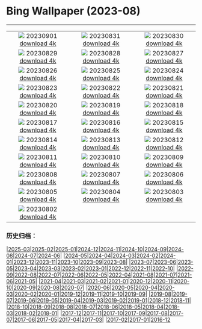 # Bing Wallpaper (2023-08)
**************
| | | |
| :----: | :----: | :----: |
| ![](https://www.bing.com/th?id=OHR.TurkeyTailMush_EN-GB2359636986_1920x1080.jpg) 20230901 [download 4k](https://www.bing.com/th?id=OHR.TurkeyTailMush_EN-GB2359636986_UHD.jpg) | ![](https://www.bing.com/th?id=OHR.IronwoodCactus_EN-GB2435607805_1920x1080.jpg) 20230831 [download 4k](https://www.bing.com/th?id=OHR.IronwoodCactus_EN-GB2435607805_UHD.jpg) | ![](https://www.bing.com/th?id=OHR.NingalooShark_EN-GB2488880393_1920x1080.jpg) 20230830 [download 4k](https://www.bing.com/th?id=OHR.NingalooShark_EN-GB2488880393_UHD.jpg) |
| ![](https://www.bing.com/th?id=OHR.MangrovePark_EN-GB9980790677_1920x1080.jpg) 20230829 [download 4k](https://www.bing.com/th?id=OHR.MangrovePark_EN-GB9980790677_UHD.jpg) | ![](https://www.bing.com/th?id=OHR.DubrovnikHarbor_EN-GB2595523896_1920x1080.jpg) 20230828 [download 4k](https://www.bing.com/th?id=OHR.DubrovnikHarbor_EN-GB2595523896_UHD.jpg) | ![](https://www.bing.com/th?id=OHR.NottingHillCarnivalUK_EN-GB4084408815_1920x1080.jpg) 20230827 [download 4k](https://www.bing.com/th?id=OHR.NottingHillCarnivalUK_EN-GB4084408815_UHD.jpg) |
| ![](https://www.bing.com/th?id=OHR.MuseumIsland_EN-GB2659579604_1920x1080.jpg) 20230826 [download 4k](https://www.bing.com/th?id=OHR.MuseumIsland_EN-GB2659579604_UHD.jpg) | ![](https://www.bing.com/th?id=OHR.YellowstoneFalls_EN-GB2715423091_1920x1080.jpg) 20230825 [download 4k](https://www.bing.com/th?id=OHR.YellowstoneFalls_EN-GB2715423091_UHD.jpg) | ![](https://www.bing.com/th?id=OHR.SharkFinCove_EN-GB1405629426_1920x1080.jpg) 20230824 [download 4k](https://www.bing.com/th?id=OHR.SharkFinCove_EN-GB1405629426_UHD.jpg) |
| ![](https://www.bing.com/th?id=OHR.SkogafossWaterfall_EN-GB8609831067_1920x1080.jpg) 20230823 [download 4k](https://www.bing.com/th?id=OHR.SkogafossWaterfall_EN-GB8609831067_UHD.jpg) | ![](https://www.bing.com/th?id=OHR.TunisiaAmphitheatre_EN-GB8662535269_1920x1080.jpg) 20230822 [download 4k](https://www.bing.com/th?id=OHR.TunisiaAmphitheatre_EN-GB8662535269_UHD.jpg) | ![](https://www.bing.com/th?id=OHR.CotswoldEngland_EN-GB8705579866_1920x1080.jpg) 20230821 [download 4k](https://www.bing.com/th?id=OHR.CotswoldEngland_EN-GB8705579866_UHD.jpg) |
| ![](https://www.bing.com/th?id=OHR.StartPointLight_EN-GB8752172309_1920x1080.jpg) 20230820 [download 4k](https://www.bing.com/th?id=OHR.StartPointLight_EN-GB8752172309_UHD.jpg) | ![](https://www.bing.com/th?id=OHR.CameraSquirrel_EN-GB8816985093_1920x1080.jpg) 20230819 [download 4k](https://www.bing.com/th?id=OHR.CameraSquirrel_EN-GB8816985093_UHD.jpg) | ![](https://www.bing.com/th?id=OHR.AvatarMountain_EN-GB8866230548_1920x1080.jpg) 20230818 [download 4k](https://www.bing.com/th?id=OHR.AvatarMountain_EN-GB8866230548_UHD.jpg) |
| ![](https://www.bing.com/th?id=OHR.InfinityTaipei_EN-GB3498072213_1920x1080.jpg) 20230817 [download 4k](https://www.bing.com/th?id=OHR.InfinityTaipei_EN-GB3498072213_UHD.jpg) | ![](https://www.bing.com/th?id=OHR.KeyWestBridge_EN-GB5461803500_1920x1080.jpg) 20230816 [download 4k](https://www.bing.com/th?id=OHR.KeyWestBridge_EN-GB5461803500_UHD.jpg) | ![](https://www.bing.com/th?id=OHR.TaorminaSquare_EN-GB8740194258_1920x1080.jpg) 20230815 [download 4k](https://www.bing.com/th?id=OHR.TaorminaSquare_EN-GB8740194258_UHD.jpg) |
| ![](https://www.bing.com/th?id=OHR.GeckoLeaf_EN-GB5757875928_1920x1080.jpg) 20230814 [download 4k](https://www.bing.com/th?id=OHR.GeckoLeaf_EN-GB5757875928_UHD.jpg) | ![](https://www.bing.com/th?id=OHR.PerseidsOregon_EN-GB5150858972_1920x1080.jpg) 20230813 [download 4k](https://www.bing.com/th?id=OHR.PerseidsOregon_EN-GB5150858972_UHD.jpg) | ![](https://www.bing.com/th?id=OHR.ThreeElephants_EN-GB4525682311_1920x1080.jpg) 20230812 [download 4k](https://www.bing.com/th?id=OHR.ThreeElephants_EN-GB4525682311_UHD.jpg) |
| ![](https://www.bing.com/th?id=OHR.JupiterArtland_EN-GB9945954450_1920x1080.jpg) 20230811 [download 4k](https://www.bing.com/th?id=OHR.JupiterArtland_EN-GB9945954450_UHD.jpg) | ![](https://www.bing.com/th?id=OHR.WorldLionDay_EN-GB2950747752_1920x1080.jpg) 20230810 [download 4k](https://www.bing.com/th?id=OHR.WorldLionDay_EN-GB2950747752_UHD.jpg) | ![](https://www.bing.com/th?id=OHR.BathurstArt_EN-GB5230437301_1920x1080.jpg) 20230809 [download 4k](https://www.bing.com/th?id=OHR.BathurstArt_EN-GB5230437301_UHD.jpg) |
| ![](https://www.bing.com/th?id=OHR.MichaelsMountCornwall_EN-GB2571189638_1920x1080.jpg) 20230808 [download 4k](https://www.bing.com/th?id=OHR.MichaelsMountCornwall_EN-GB2571189638_UHD.jpg) | ![](https://www.bing.com/th?id=OHR.BodieNC_EN-GB1725462371_1920x1080.jpg) 20230807 [download 4k](https://www.bing.com/th?id=OHR.BodieNC_EN-GB1725462371_UHD.jpg) | ![](https://www.bing.com/th?id=OHR.NaganoPond_EN-GB0382059808_1920x1080.jpg) 20230806 [download 4k](https://www.bing.com/th?id=OHR.NaganoPond_EN-GB0382059808_UHD.jpg) |
| ![](https://www.bing.com/th?id=OHR.AtlanticPuffin_EN-GB2052526705_1920x1080.jpg) 20230805 [download 4k](https://www.bing.com/th?id=OHR.AtlanticPuffin_EN-GB2052526705_UHD.jpg) | ![](https://www.bing.com/th?id=OHR.GothicRuins_EN-GB8583804853_1920x1080.jpg) 20230804 [download 4k](https://www.bing.com/th?id=OHR.GothicRuins_EN-GB8583804853_UHD.jpg) | ![](https://www.bing.com/th?id=OHR.ZelenciSprings_EN-GB9091067954_1920x1080.jpg) 20230803 [download 4k](https://www.bing.com/th?id=OHR.ZelenciSprings_EN-GB9091067954_UHD.jpg) |
| ![](https://www.bing.com/th?id=OHR.CapitolButte_EN-GB7380981920_1920x1080.jpg) 20230802 [download 4k](https://www.bing.com/th?id=OHR.CapitolButte_EN-GB7380981920_UHD.jpg) |  |  |

### 历史归档：

|[2025-03](/../2025-03/2025-03.md)|[2025-02](/../2025-02/2025-02.md)|[2025-01](/../2025-01/2025-01.md)|[2024-12](/../2024-12/2024-12.md)|[2024-11](/../2024-11/2024-11.md)|[2024-10](/../2024-10/2024-10.md)|[2024-09](/../2024-09/2024-09.md)|[2024-08](/../2024-08/2024-08.md)|[2024-07](/../2024-07/2024-07.md)|[2024-06](/../2024-06/2024-06.md)|
|[2024-05](/../2024-05/2024-05.md)|[2024-04](/../2024-04/2024-04.md)|[2024-03](/../2024-03/2024-03.md)|[2024-02](/../2024-02/2024-02.md)|[2024-01](/../2024-01/2024-01.md)|[2023-12](/../2023-12/2023-12.md)|[2023-11](/../2023-11/2023-11.md)|[2023-10](/../2023-10/2023-10.md)|[2023-09](/../2023-09/2023-09.md)|[2023-08](/2023-08.md)|
|[2023-07](/../2023-07/2023-07.md)|[2023-06](/../2023-06/2023-06.md)|[2023-05](/../2023-05/2023-05.md)|[2023-04](/../2023-04/2023-04.md)|[2023-03](/../2023-03/2023-03.md)|[2023-02](/../2023-02/2023-02.md)|[2023-01](/../2023-01/2023-01.md)|[2022-12](/../2022-12/2022-12.md)|[2022-11](/../2022-11/2022-11.md)|[2022-10](/../2022-10/2022-10.md)|
|[2022-09](/../2022-09/2022-09.md)|[2022-08](/../2022-08/2022-08.md)|[2022-07](/../2022-07/2022-07.md)|[2022-06](/../2022-06/2022-06.md)|[2022-05](/../2022-05/2022-05.md)|[2022-04](/../2022-04/2022-04.md)|[2021-08](/../2021-08/2021-08.md)|[2021-07](/../2021-07/2021-07.md)|[2021-06](/../2021-06/2021-06.md)|[2021-05](/../2021-05/2021-05.md)|
|[2021-04](/../2021-04/2021-04.md)|[2021-03](/../2021-03/2021-03.md)|[2021-02](/../2021-02/2021-02.md)|[2021-01](/../2021-01/2021-01.md)|[2020-12](/../2020-12/2020-12.md)|[2020-11](/../2020-11/2020-11.md)|[2020-10](/../2020-10/2020-10.md)|[2020-09](/../2020-09/2020-09.md)|[2020-08](/../2020-08/2020-08.md)|[2020-07](/../2020-07/2020-07.md)|
|[2020-06](/../2020-06/2020-06.md)|[2020-05](/../2020-05/2020-05.md)|[2020-04](/../2020-04/2020-04.md)|[2020-03](/../2020-03/2020-03.md)|[2020-02](/../2020-02/2020-02.md)|[2020-01](/../2020-01/2020-01.md)|[2019-12](/../2019-12/2019-12.md)|[2019-11](/../2019-11/2019-11.md)|[2019-10](/../2019-10/2019-10.md)|[2019-09](/../2019-09/2019-09.md)|
|[2019-08](/../2019-08/2019-08.md)|[2019-07](/../2019-07/2019-07.md)|[2019-06](/../2019-06/2019-06.md)|[2019-05](/../2019-05/2019-05.md)|[2019-04](/../2019-04/2019-04.md)|[2019-03](/../2019-03/2019-03.md)|[2019-02](/../2019-02/2019-02.md)|[2019-01](/../2019-01/2019-01.md)|[2018-12](/../2018-12/2018-12.md)|[2018-11](/../2018-11/2018-11.md)|
|[2018-10](/../2018-10/2018-10.md)|[2018-09](/../2018-09/2018-09.md)|[2018-08](/../2018-08/2018-08.md)|[2018-07](/../2018-07/2018-07.md)|[2018-06](/../2018-06/2018-06.md)|[2018-05](/../2018-05/2018-05.md)|[2018-04](/../2018-04/2018-04.md)|[2018-03](/../2018-03/2018-03.md)|[2018-02](/../2018-02/2018-02.md)|[2018-01](/../2018-01/2018-01.md)|
|[2017-12](/../2017-12/2017-12.md)|[2017-11](/../2017-11/2017-11.md)|[2017-10](/../2017-10/2017-10.md)|[2017-09](/../2017-09/2017-09.md)|[2017-08](/../2017-08/2017-08.md)|[2017-07](/../2017-07/2017-07.md)|[2017-06](/../2017-06/2017-06.md)|[2017-05](/../2017-05/2017-05.md)|[2017-04](/../2017-04/2017-04.md)|[2017-03](/../2017-03/2017-03.md)|
|[2017-02](/../2017-02/2017-02.md)|[2017-01](/../2017-01/2017-01.md)|[2016-12](/../2016-12/2016-12.md)